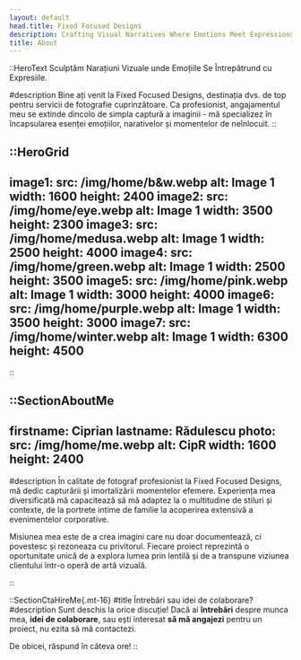 ```yaml
---
layout: default
head.title: Fixed Focused Designs
description: Crafting Visual Narratives Where Emotions Meet Expressions.
title: About
---
```


::HeroText
Sculptăm Narațiuni Vizuale unde Emoțiile Se Întrepătrund cu Expresiile.

#description
Bine ați venit la Fixed Focused Designs, destinația dvs. de top pentru servicii de fotografie cuprinzătoare. Ca profesionist, angajamentul meu se extinde dincolo de simpla captură a imaginii - mă specializez în încapsularea esenței emoțiilor, narativelor și momentelor de neînlocuit.
::

::HeroGrid
---
image1:
  src: /img/home/b&w.webp
  alt: Image 1
  width: 1600
  height: 2400
image2:
  src: /img/home/eye.webp
  alt: Image 1
  width: 3500
  height: 2300
image3:
  src: /img/home/medusa.webp
  alt: Image 1
  width: 2500
  height: 4000
image4:
  src: /img/home/green.webp
  alt: Image 1
  width: 2500
  height: 3500
image5:
  src: /img/home/pink.webp
  alt: Image 1
  width: 3000
  height: 4000
image6:
  src: /img/home/purple.webp
  alt: Image 1
  width: 3500
  height: 3000
image7:
  src: /img/home/winter.webp
  alt: Image 1
  width: 6300
  height: 4500
---
::

::SectionAboutMe
---
firstname: Ciprian 
lastname: Rădulescu
photo:
  src: /img/home/me.webp
  alt: CipR
  width: 1600
  height: 2400
---
#description
În calitate de fotograf profesionist la Fixed Focused Designs, mă dedic capturării și imortalizării momentelor efemere. Experiența mea diversificată mă capacitează să mă adaptez la o multitudine de stiluri și contexte, de la portrete intime de familie la acoperirea extensivă a evenimentelor corporative.

Misiunea mea este de a crea imagini care nu doar documentează, ci povestesc și rezoneaza cu privitorul. Fiecare proiect reprezintă o oportunitate unică de a explora lumea prin lentilă și de a transpune viziunea clientului într-o operă de artă vizuală.
 
::


::SectionCtaHireMe{.mt-16}
#title
Întrebări sau idei de colaborare?
#description
Sunt deschis la orice discuție! Dacă ai __întrebări__ despre munca mea, __idei de colaborare__, sau ești interesat __să mă angajezi__ pentru un proiect, nu ezita să mă contactezi.

De obicei, răspund în câteva ore!
::